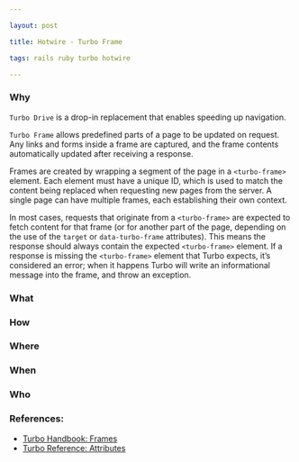 ```yaml
---

layout: post

title: Hotwire - Turbo Frame

tags: rails ruby turbo hotwire

---
```



### Why

`Turbo Drive`  is a drop-in replacement that enables speeding up navigation.

`Turbo Frame` allows predefined parts of a page to be updated on request. Any links and forms inside a frame are captured, and the frame contents automatically updated after receiving a response. 

Frames are created by wrapping a segment of the page in a  `<turbo-frame>`  element. Each element must have a unique ID, which is used to match the content being replaced when requesting new pages from the server. A single page can have multiple frames, each establishing their own context.

In most cases, requests that originate from a `<turbo-frame>` are expected to fetch content for that frame (or for another part of the page, depending on the use of the `target` or `data-turbo-frame` attributes). This means the response should always contain the expected `<turbo-frame>` element. If a response is missing the `<turbo-frame>` element that Turbo expects, it’s considered an error; when it happens Turbo will write an informational message into the frame, and throw an exception.



  

### What

  
  
  

### How

  
  
  

### Where

  
  

### When

  
  
  

### Who


### References:

- [Turbo Handbook: Frames](https://turbo.hotwired.dev/handbook/frames)
- [Turbo Reference: Attributes](https://turbo.hotwired.dev/reference/attributes)